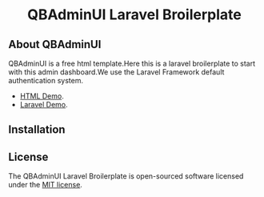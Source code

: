 <h1 align="center">QBAdminUI Laravel Broilerplate</h1>



## About QBAdminUI

QBAdminUI is a free html template.Here this is a laravel broilerplate to start with this admin dashboard.We use the Laravel Framework default authentication system.

- [HTML Demo](https://qbytesoft-com.github.io/qbadminui/).
- [Laravel Demo](https://qbadminui.qbytesoft.com).




## Installation







## License

The QBAdminUI Laravel Broilerplate is open-sourced software licensed under the [MIT license](https://opensource.org/licenses/MIT).
